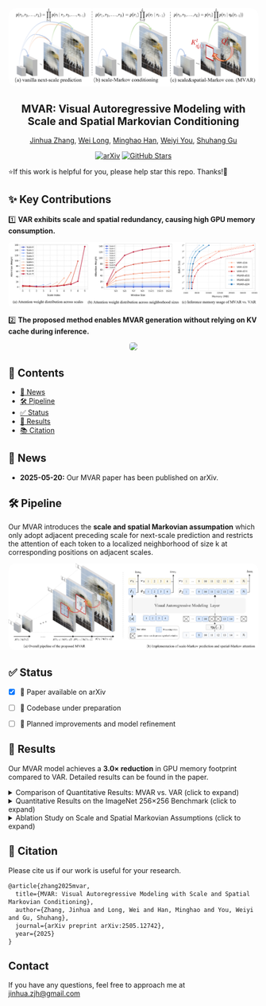 <div align="center">

<img src="asset/intro_3.png" style="border-radius: 15px">

<h2>
MVAR: Visual Autoregressive Modeling with Scale and Spatial Markovian Conditioning
</h2>

[Jinhua Zhang](https://scholar.google.com/citations?user=tyYxiXoAAAAJ),  [Wei Long](https://scholar.google.com/citations?user=CsVTBJoAAAAJ),  [Minghao Han](https://scholar.google.com/citations?hl=en&user=IqrXj74AAAAJ),  [Weiyi You](https://scholar.google.com/citations?user=q4uALoAAAAAJ),  [Shuhang Gu](https://scholar.google.com/citations?user=-kSTt40AAAAJ)

[![arXiv](https://img.shields.io/badge/arXiv-2505.12742-b31b1b.svg)](https://arxiv.org/abs/2505.12742)
[![GitHub Stars](https://img.shields.io/github/stars/LabShuHangGU/MVAR?style=social)](https://github.com/LabShuHangGU/MVAR)

</div>
<!--
> **Abstract:**  Essential to visual generation is efficient modeling of visual data priors. Conventional next-token prediction methods define the process as learning the conditional probability distribution of successive tokens. Recently, next-scale prediction methods redefine the process to learn the distribution over multi-scale representations, significantly reducing generation latency. However, these methods condition each scale on all previous scales and require each token to consider all preceding tokens, exhibiting scale and spatial redundancy. To better model the distribution by mitigating redundancy, we propose Markovian Visual AutoRegressive modeling (MVAR), a novel autoregressive framework that introduces scale and spatial Markov assumptions to reduce the complexity of conditional probability modeling. Specifically, we introduce a scale-Markov trajectory that only takes as input the features of adjacent preceding scale for next-scale prediction, enabling the adoption of a parallel training strategy that significantly reduces GPU memory consumption. Furthermore, we propose spatial-Markov attention, which restricts the attention of each token to a localized neighborhood of size k at corresponding positions on adjacent scales, rather than attending to every token across these scales, for the pursuit of reduced modeling complexity. Building on these improvements, we reduce the computational complexity of attention calculation from O(N^2) to O(Nk), enabling training with just eight NVIDIA RTX 4090 GPUs and eliminating the need for KV cache during inference. Extensive experiments on ImageNet demonstrate that MVAR achieves comparable or superior performance with both small model trained from scratch and large fine-tuned models, while reducing the average GPU memory footprint by 3.0x.
-->

⭐If this work is helpful for you, please help star this repo. Thanks!🤗
 

## ✨ Key Contributions

1️⃣ **VAR exhibits scale and spatial redundancy, causing high GPU memory consumption.** 

<p align="center">
    <img src="asset/motivation.png" style="border-radius: 5px">
</p>

2️⃣ **The proposed method enables MVAR generation without relying on KV cache during inference.** 

<p align="center">
    <img src="asset/abs.png" style="border-radius: 5px">
</p>

## 📑 Contents

- [📰 News](#news)
- [🛠️ Pipeline](#pipeline)
- [✅ Status](#status)
- [🥇 Results](#results)
- [📚 Citation](#citation)


## <a name="news"></a> 📰 News

- **2025-05-20:** Our MVAR paper has been published on arXiv.

## <a name="pipeline"></a> 🛠️ Pipeline

Our MVAR introduces the **scale and spatial Markovian assumpation** which only adopt adjacent preceding scale for next-scale prediction and restricts the attention of each token to a localized neighborhood of size k at corresponding positions on adjacent scales.

<p align="center">
    <img src="asset/pipeline.png" style="border-radius: 15px">
</p>

## <a name="todo"></a> ✅ Status

- [x] 📄 Paper available on arXiv  
- [ ] 🧠 Codebase under preparation  
- [ ] 🚀 Planned improvements and model refinement




## <a name="results"></a> 🥇 Results

Our MVAR model achieves a **3.0× reduction** in GPU memory footprint compared to VAR. Detailed results can be found in the paper.

<details>
<summary>Comparison of Quantitative Results: MVAR vs. VAR (click to expand)</summary>

<p align="center">
  <img width="900" src="asset/results_1.png">
</p>
</details>

<details>
<summary>Quantitative Results on the ImageNet 256×256 Benchmark (click to expand)</summary>

<p align="center">
  <img width="500" src="asset/results_2.png">
</p>
</details>

<details>
<summary>Ablation Study on Scale and Spatial Markovian Assumptions (click to expand)</summary>

<p align="center">
  <img width="500" src="asset/progressive.png">
</p>
</details>


## <a name="cite"></a> 🥰 Citation

Please cite us if our work is useful for your research.

```
@article{zhang2025mvar,
  title={MVAR: Visual Autoregressive Modeling with Scale and Spatial Markovian Conditioning},
  author={Zhang, Jinhua and Long, Wei and Han, Minghao and You, Weiyi and Gu, Shuhang},
  journal={arXiv preprint arXiv:2505.12742},
  year={2025}
}
```



## Contact

If you have any questions, feel free to approach me at jinhua.zjh@gmail.com
